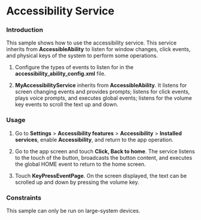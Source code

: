 # Accessibility Service<a name="EN-US_TOPIC_0000001133985994"></a>

### Introduction<a name="section104mcpsimp"></a>

This sample shows how to use the accessibility service. This service inherits from  **AccessibleAbility**  to listen for window changes, click events, and physical keys of the system to perform some operations.

1. Configure the types of events to listen for in the  **accessibility\_ability\_config.xml**  file.

2.  **MyAccessibilityService**  inherits from  **AccessibleAbility**. It listens for screen changing events and provides prompts; listens for click events, plays voice prompts, and executes global events; listens for the volume key events to scroll the text up and down.

### Usage<a name="section110mcpsimp"></a>

1. Go to  **Settings**  \>  **Accessibility features**  \>  **Accessibility**  \>  **Installed services**, enable  **Accessibility**, and return to the app operation.

2. Go to the app screen and touch  **Click, Back to home**. The service listens to the touch of the button, broadcasts the button content, and executes the global HOME event to return to the home screen.

3. Touch  **KeyPressEventPage**. On the screen displayed, the text can be scrolled up and down by pressing the volume key.

### Constraints<a name="section116mcpsimp"></a>

This sample can only be run on large-system devices.

